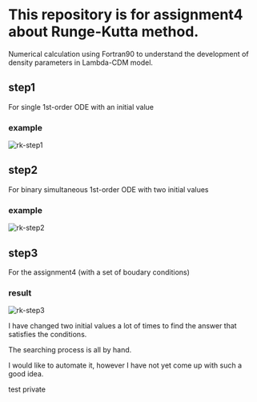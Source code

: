 # This repository is for assignment4 about Runge-Kutta method.
Numerical calculation using Fortran90 to understand the development of density parameters in Lambda-CDM model.

## step1
For single 1st-order ODE with an initial value
### example
![rk-step1](https://user-images.githubusercontent.com/64693735/83397954-6b639180-a439-11ea-85d0-7610cd6ee73b.png)

## step2
For binary simultaneous 1st-order ODE with two initial values
### example
![rk-step2](https://user-images.githubusercontent.com/64693735/83398036-90580480-a439-11ea-8499-1cdc89e54ea2.png)

## step3
For the assignment4 (with a set of boudary conditions)

### result
![rk-step3](https://user-images.githubusercontent.com/64693735/83399544-5dfbd680-a43c-11ea-9caa-a2c044e131f3.png)

I have changed two initial values a lot of times to find the answer that satisfies the conditions.

The searching process is all by hand.

I would like to automate it, however I have not yet come up with such a good idea.

test private
